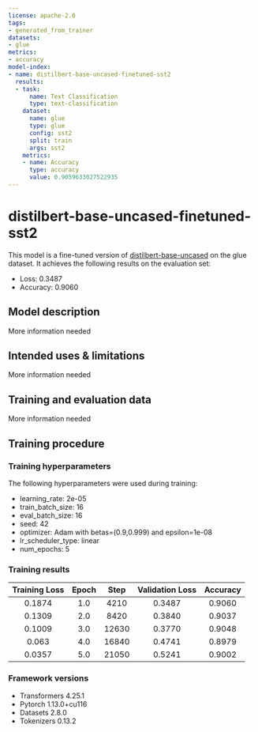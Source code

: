 ```yaml
---
license: apache-2.0
tags:
- generated_from_trainer
datasets:
- glue
metrics:
- accuracy
model-index:
- name: distilbert-base-uncased-finetuned-sst2
  results:
  - task:
      name: Text Classification
      type: text-classification
    dataset:
      name: glue
      type: glue
      config: sst2
      split: train
      args: sst2
    metrics:
    - name: Accuracy
      type: accuracy
      value: 0.9059633027522935
---
```


<!-- This model card has been generated automatically according to the information the Trainer had access to. You
should probably proofread and complete it, then remove this comment. -->

# distilbert-base-uncased-finetuned-sst2

This model is a fine-tuned version of [distilbert-base-uncased](https://huggingface.co/distilbert-base-uncased) on the glue dataset.
It achieves the following results on the evaluation set:
- Loss: 0.3487
- Accuracy: 0.9060

## Model description

More information needed

## Intended uses & limitations

More information needed

## Training and evaluation data

More information needed

## Training procedure

### Training hyperparameters

The following hyperparameters were used during training:
- learning_rate: 2e-05
- train_batch_size: 16
- eval_batch_size: 16
- seed: 42
- optimizer: Adam with betas=(0.9,0.999) and epsilon=1e-08
- lr_scheduler_type: linear
- num_epochs: 5

### Training results

| Training Loss | Epoch | Step  | Validation Loss | Accuracy |
|:-------------:|:-----:|:-----:|:---------------:|:--------:|
| 0.1874        | 1.0   | 4210  | 0.3487          | 0.9060   |
| 0.1309        | 2.0   | 8420  | 0.3840          | 0.9037   |
| 0.1009        | 3.0   | 12630 | 0.3770          | 0.9048   |
| 0.063         | 4.0   | 16840 | 0.4741          | 0.8979   |
| 0.0357        | 5.0   | 21050 | 0.5241          | 0.9002   |


### Framework versions

- Transformers 4.25.1
- Pytorch 1.13.0+cu116
- Datasets 2.8.0
- Tokenizers 0.13.2
